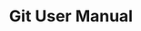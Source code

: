 ---
layout: redirect
title: Git User Manual
description: Concepts and workflows.
categories: git_resources
redirect_to: http://www.kernel.org/pub/software/scm/git/docs/user-manual.html
---